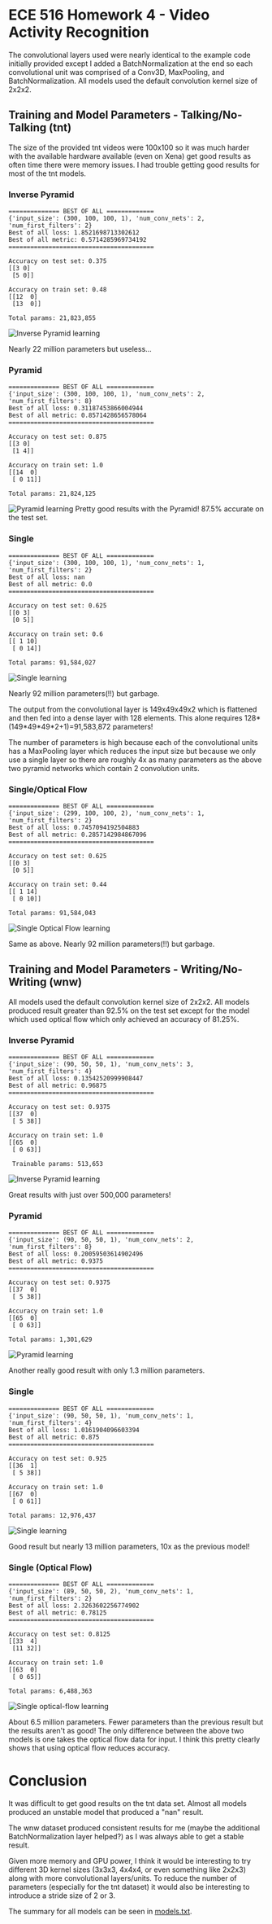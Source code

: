 # ECE 516 Homework 4 - Video Activity Recognition

The convolutional layers used were nearly identical to the example code initially provided except
I added a BatchNormalization at the end so each convolutional unit was comprised of a 
Conv3D, MaxPooling, and BatchNormalization. All models used the default convolution kernel size of 2x2x2. 

## Training and Model Parameters - Talking/No-Talking (tnt)

The size of the provided tnt videos were 100x100 so it was much harder with the available hardware
available (even on Xena) get good results as often time there were memory issues. I had trouble getting good
results for most of the tnt models.

### Inverse Pyramid
```
============== BEST OF ALL =============
{'input_size': (300, 100, 100, 1), 'num_conv_nets': 2, 'num_first_filters': 2}
Best of all loss: 1.8521698713302612
Best of all metric: 0.5714285969734192
========================================

Accuracy on test set: 0.375
[[3 0]
 [5 0]]

Accuracy on train set: 0.48
[[12  0]
 [13  0]]

Total params: 21,823,855
```
![Inverse Pyramid learning](best_model_tnt_invpyramid.h5.png)

Nearly 22 million parameters but useless...

### Pyramid
```
============== BEST OF ALL =============
{'input_size': (300, 100, 100, 1), 'num_conv_nets': 2, 'num_first_filters': 8}
Best of all loss: 0.31187453866004944
Best of all metric: 0.8571428656578064
========================================

Accuracy on test set: 0.875
[[3 0]
 [1 4]]

Accuracy on train set: 1.0
[[14  0]
 [ 0 11]]
 
Total params: 21,824,125
```
![Pyramid learning](best_model_tnt_pyramid.h5.png)
Pretty good results with the Pyramid! 87.5% accurate on the test set.

### Single
```
============== BEST OF ALL =============
{'input_size': (300, 100, 100, 1), 'num_conv_nets': 1, 'num_first_filters': 2}
Best of all loss: nan
Best of all metric: 0.0
========================================

Accuracy on test set: 0.625
[[0 3]
 [0 5]]

Accuracy on train set: 0.6
[[ 1 10]
 [ 0 14]]

Total params: 91,584,027
```
![Single learning](best_model_tnt_single.h5.png)

Nearly 92 million parameters(!!) but garbage.

The output from the convolutional layer is 149x49x49x2 which is flattened and then fed into a dense layer
with 128 elements. This alone requires 128\*(149\*49\*49\*2+1)=91,583,872 parameters!

The number of parameters is high because each of the convolutional units has a MaxPooling layer which
reduces the input size but because we only use a single layer so there are roughly 4x as many parameters as the
above two pyramid networks which contain 2 convolution units.

### Single/Optical Flow
```
============== BEST OF ALL =============
{'input_size': (299, 100, 100, 2), 'num_conv_nets': 1, 'num_first_filters': 2}
Best of all loss: 0.7457094192504883
Best of all metric: 0.2857142984867096
========================================

Accuracy on test set: 0.625
[[0 3]
 [0 5]]

Accuracy on train set: 0.44
[[ 1 14]
 [ 0 10]]

Total params: 91,584,043
```
![Single Optical Flow learning](best_model_tnt_single_of.h5.png)

Same as above. Nearly 92 million parameters(!!) but garbage.

## Training and Model Parameters - Writing/No-Writing (wnw)

All models used the default convolution kernel size of 2x2x2. All models produced result greater than 92.5%
on the test set except for the model which used optical flow which only achieved an accuracy of 81.25%.

### Inverse Pyramid
```
============== BEST OF ALL =============
{'input_size': (90, 50, 50, 1), 'num_conv_nets': 3, 'num_first_filters': 4}
Best of all loss: 0.13542520999908447
Best of all metric: 0.96875
========================================

Accuracy on test set: 0.9375
[[37  0]
 [ 5 38]]

Accuracy on train set: 1.0
[[65  0]
 [ 0 63]]
 
 Trainable params: 513,653
```
![Inverse Pyramid learning](best_model_wnw_invpyramid.h5.png)

Great results with just over 500,000 parameters!

### Pyramid
```
============== BEST OF ALL =============
{'input_size': (90, 50, 50, 1), 'num_conv_nets': 2, 'num_first_filters': 8}
Best of all loss: 0.20059503614902496
Best of all metric: 0.9375
========================================

Accuracy on test set: 0.9375
[[37  0]
 [ 5 38]]

Accuracy on train set: 1.0
[[65  0]
 [ 0 63]]

Total params: 1,301,629
```
![Pyramid learning](best_model_wnw_pyramid.h5.png)

Another really good result with only 1.3 million parameters.

### Single
```
============== BEST OF ALL =============
{'input_size': (90, 50, 50, 1), 'num_conv_nets': 1, 'num_first_filters': 4}
Best of all loss: 1.0161904096603394
Best of all metric: 0.875
========================================

Accuracy on test set: 0.925
[[36  1]
 [ 5 38]]

Accuracy on train set: 1.0
[[67  0]
 [ 0 61]]

Total params: 12,976,437
```
![Single learning](best_model_wnw_single.h5.png)

Good result but nearly 13 million parameters, 10x as the previous model!

### Single (Optical Flow)
```
============== BEST OF ALL =============
{'input_size': (89, 50, 50, 2), 'num_conv_nets': 1, 'num_first_filters': 2}
Best of all loss: 2.3263602256774902
Best of all metric: 0.78125
========================================

Accuracy on test set: 0.8125
[[33  4]
 [11 32]]

Accuracy on train set: 1.0
[[63  0]
 [ 0 65]]
 
Total params: 6,488,363
```
![Single optical-flow learning](best_model_wnw_single_of.h5.png)

About 6.5 million parameters. Fewer parameters than the previous result but the results aren't as good! The
only difference between the above two models is one takes the optical flow data for input. I think this pretty clearly
shows that using optical flow reduces accuracy.

# Conclusion

It was difficult to get good results on the tnt data set. Almost all models produced an unstable model that produced a "nan" result.

The wnw dataset produced consistent results for me (maybe the additional BatchNormalization layer helped?) as I was always able to get a stable result.

Given more memory and GPU power, I think it would be interesting to try different 3D kernel sizes (3x3x3, 4x4x4, or even something like 2x2x3) along with more convolutional layers/units. To reduce the number of parameters (especially for the tnt dataset) it would also be interesting to introduce a stride size of 2 or 3.

The summary for all models can be seen in [models.txt](models.txt).
